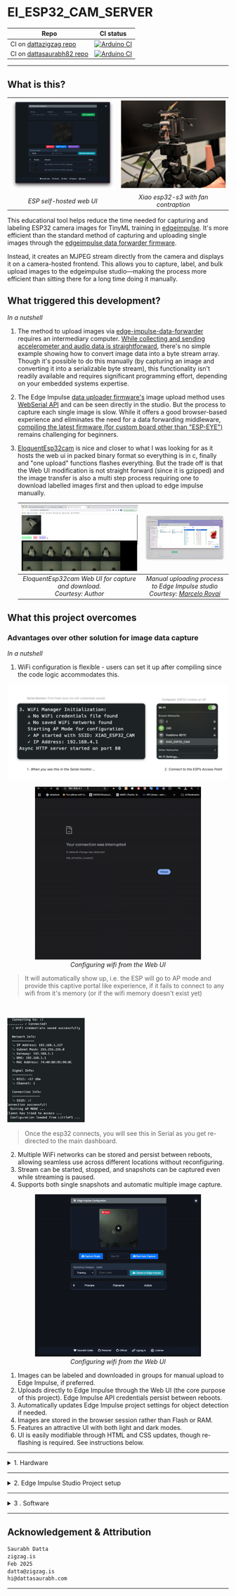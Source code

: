 # EI_ESP32_CAM_SERVER

| Repo | CI status |
|------|-----------|
| CI on [dattazigzag repo](https://github.com/dattazigzag/EI_ESP32_CAM_SERVER) | [![Arduino CI](https://github.com/dattazigzag/EI_ESP32_CAM_SERVER/actions/workflows/arduino-ci.yml/badge.svg)](https://github.com/dattazigzag/EI_ESP32_CAM_SERVER/actions/workflows/arduino-ci.yml) |
| CI on [dattasaurabh82 repo](https://github.com/dattasaurabh82/EI_ESP32_CAM_SERVER) | [![Arduino CI](https://github.com/dattasaurabh82/EI_ESP32_CAM_SERVER/actions/workflows/arduino-ci.yml/badge.svg)](https://github.com/dattasaurabh82/EI_ESP32_CAM_SERVER/actions/workflows/arduino-ci.yml) |

---

## What is this?

<table>
  <tr>
    <td width="50%"><img src="assets/Screenshot 2025-02-11 at 02.08.08.png" width="100%" alt="First image"></td>
    <td width="50%"><img src="assets/PXL_20250224_233042468.PORTRAIT.jpg" width="100%" alt="Second image"></td>
  </tr>
  <tr>
    <td width="50%" align="center"><em>ESP self-hosted web UI</em></td>
    <td width="50%" align="center"><em>Xiao esp32-s3 with fan contraption</em></td>
  </tr>
</table>

This educational tool helps reduce the time needed for capturing and labeling ESP32 camera images for TinyML training in [edgeimpulse](https://docs.edgeimpulse.com/reference). It's more efficient than the standard method of capturing and uploading single images through the [edgeimpulse data forwarder firmware](https://github.com/edgeimpulse/firmware-espressif-esp32).

Instead, it creates an MJPEG stream directly from the camera and displays it on a camera-hosted frontend. This allows you to capture, label, and bulk upload images to the edgeimpulse studio—making the process more efficient than sitting there for a long time doing it manually.

## What triggered this development?

_In a nutshell_

1. The method to upload images via [edge-impulse-data-forwarder](https://docs.edgeimpulse.com/docs/tools/edge-impulse-cli/cli-data-forwarder) requires an intermediary computer. [While collecting and sending accelerometer and audio data is straightforward](https://docs.edgeimpulse.com/docs/tools/edge-impulse-cli/cli-data-forwarder), there's no simple example showing how to convert image data into a byte stream array. Though it's possible to do this manually (by capturing an image and converting it into a serializable byte stream), this functionality isn't readily available and requires significant programming effort, depending on your embedded systems expertise.
2. The Edge Impulse [data uploader firmware's](https://docs.edgeimpulse.com/docs/edge-ai-hardware/mcu/espressif-esp32) image upload method uses [WebSerial API](https://developer.mozilla.org/en-US/docs/Web/API/Web_Serial_API) and can be seen directly in the studio. But the process to capture each single image is slow. While it offers a good browser-based experience and eliminates the need for a data forwarding middleware, [compiling the latest firmware (for custom board other than "ESP-EYE")](https://github.com/edgeimpulse/firmware-espressif-esp32) remains challenging for beginners.
3. [EloquentEsp32cam](https://eloquentarduino.com/posts/esp32-cam-object-detection) is nice and closer to what I was looking for as it hosts the web ui in packed binary format so everything is in c, finally and "one upload" functions flashes everything. But the trade off is that the Web UI modification is not straight forward (since it is gzipped) and the image transfer is also a multi step process requiring one to download labelled images first and then upload to edge impulse manually.

   | ![EloquentEsp32cam Web UI](assets/EloqUI.png) | ![Manual Upload Process](assets/manual_upload_process.png) |
   |:-------------------------------------------:|:----------------------------------------------------------:|
   | *EloquentEsp32cam Web UI for capture and download. <br>Courtesy: Author* | *Manual uploading process to Edge Impulse studio<br>Courtesy: [Marcelo Rovai](https://gravatar.com/mjrovai)* |

## What this project overcomes

### Advantages over other solution for image data capture

_In a nutshell_

1. WiFi configuration is flexible - users can set it up after compiling since the code logic accommodates this.

![alt text](<assets/Slide 16_9 - 2.png>)

<p align="center">
  <img src="assets/ScreenRecording2025-02-25at22.24.14-ezgif.com-video-to-gif-converter.gif" width="75%" alt="Image description"><br>
  <em>Configuring wifi from the Web UI</em>
</p>

> It will automatically show up, i.e. the ESP will go to AP mode and provide this captive portal like experience, if it fails to connect to any wifi from it's memory (or if the wifi memory doesn't exist yet)

<br> <br>
<img src="assets/Screenshot 2025-02-25 at 22.26.18.png" width="35%" alt="Image description">

> Once the esp32 connects, you will see this in Serial as you get re-directed to the main dashboard.

2. Multiple WiFi networks can be stored and persist between reboots, allowing seamless use across different locations without reconfiguring.
3. Stream can be started, stopped, and snapshots can be captured even while streaming is paused.
4. Supports both single snapshots and automatic multiple image capture.

<p align="center">
  <img src="assets/Screen Recording 2025-02-25 at 22.57.31.gif" width="75%" alt="Image description"><br>
  <em>Configuring wifi from the Web UI</em>
</p>

1. Images can be labeled and downloaded in groups for manual upload to Edge Impulse, if preferred.
2. Uploads directly to Edge Impulse through the Web UI (the core purpose of this project). Edge Impulse API credentials persist between reboots.
3. Automatically updates Edge Impulse project settings for object detection if needed.
4. Images are stored in the browser session rather than Flash or RAM.
5.  Features an attractive UI with both light and dark modes.
6.  UI is easily modifiable through HTML and CSS updates, though re-flashing is required. See instructions below.

---

<details>
   <summary> 1. Hardware</summary>
  
   ## Hardware Setup
  
   Tested on: [XIAO_ESP32S3](https://wiki.seeedstudio.com/xiao_esp32s3_getting_started/)

   <br>

> The XIAO_ESP32S3 gets very hot when streaming MJPEG as stated [here](https://wiki.seeedstudio.com/xiao_esp32s3_camera_usage/#project-ii-video-streaming)

![alt text](<assets/Screenshot 2025-02-18 at 23.54.35.png>)

So I added a beefy cooper heat sink used in raspberry PIs and not the cheap aluminium ones and thought maybe I should just give it some air 💨

![alt text](<assets/Screenshot 2025-02-18 at 23.56.44.png>)

**But then how do I put it in as I like things to be organized and in place?**

So, I designed a cooling contraption for better air flow ...
And, additionally it holds everything together and also has a modular gorilla arm screw adapter.

| **Before** turning **ON** the fans | **After** turning **ON** the fans |
|:----------------------------------:|:---------------------------------:|
| ![Before turning on fans](<assets/Screenshot 2025-02-19 at 00.06.46.png>) | ![After turning on fans](<assets/Screenshot 2025-02-19 at 00.07.25.png>) |

Two points to note here:

1.  The OV5640 camera also gets 🥵.

   > !! Plan to fix that in next iteration

   <img src="assets/Screenshot 2025-02-19 at 00.13.18.png" width="50%" alt="Image description">

    

2.  The fan power is not drawn form the same VBUS that powers the XIAO_ESP32S3 but has a separate source, so that the performance of XIAO_ESP32S3 is not affected.

    > Yes! That means you need a separate cable if you do not want to fry your XIAO_ESP32S3.

   <img src="assets/Screenshot 2025-02-19 at 00.19.43.png" width="80%" alt="Image description">

    > My quick & dirty elegant solution

---

### xiao with cooling contraption and gorilla pod mount

![alt text](assets/xiao_with_cooling_contraption_and_gorilla_po_mount_render.png)

> Fusion 360 preview and file Download link: 👉🏼 [🌐](https://a360.co/3EEMBdH)

</details>

---

<details>
   <summary> 2. Edge Impulse Studio Project setup</summary>

   <br>

1.  Create an edge Impulse Project for `Object Detection`
2.  Give it a suitable name

    ![alt text](<assets/Screen Recording 2025-02-25 at 15.15.50.gif>)

3.  Note the Project ID and keep it safe somewhere. We will need that later to automatically upload images from the xiao esp32S3

    ![alt text](<assets/Screen Recording 2025-02-25 at 15.16.07.gif>)

4.  Note the Project's API Key. We will need that later to automatically upload images from the xiao esp32S3

    ![alt text](<assets/Screen Recording 2025-02-25 at 15.16.53.gif>)

</details>

---

<details>
   <summary> 3 . Software</summary>

# The Easy way

🤔 Since this project aims to simplify and speed up image data collection for Edge Impulse, I thought it would be better if users didn't need to set up a development environment at this early stage, to flash firmware.

The goal is to eliminate friction by removing the need for any development environment setup—even for simple tasks like configuring WiFi settings 😁

> After completing the machine learning training in Edge Impulse, you will need to download and use the model/library according to your own context and then you have to program...

So, I created a webflasher(hosted by [zigzag repo](https://dattazigzag.github.io/EI_ESP32_CAM_SERVER/) and hosted by my [own repo](https://dattasaurabh82.github.io/EI_ESP32_CAM_SERVER/)) as part of the project that exposes a website, hosting necessary binary files and is set to correct flashing settings, where you can go, connect your xiaoesp32-s3 and flash everything necessary from the browser itself without having to open Arduino IDE. 😘

So, I created a [web-based flasher tool](webflasher) (hosted on both [zigzag repo](https://dattazigzag.github.io/EI_ESP32_CAM_SERVER/) and [my personal repo](https://dattasaurabh82.github.io/EI_ESP32_CAM_SERVER/)) as part of the project. A website with all the necessary binary files and correct flashing settings, allowing you to connect your XIAO ESP32-S3 and flash everything directly from your browser—no Arduino IDE / Terminal or Platform IO setup needed! 😘

<video controls src="assets/webflashing.mp4" title="Title"></video>

> **Notes**:
>
> 1.  Although if you want to know how it all works, follow the ... [Arduino IDE compile and upload method](#arduino-ide-compile-and-upload-method) and or [cmdline compile and upload methods](#cmdline-compile-and-upload-methods)
>
> 2.  Post flashing, you can also setup Wifi Credentials (Persistent across boots)
>
> 3.  Two Github Action CI/CD pipelines accomplish them. You can learn more about them [here](.github/workflows), if you are keen on the Github Actions Pipeline that compiles and create releases of binaries and also updates the webflasher.

# Arduino IDE compile and upload method

Arduino IDE version: `2.3.4`

### Install libraries

1. [ESPAsyncWebServer](https://github.com/ESP32Async/ESPAsyncWebServer)
2. [AsyncTCP](https://github.com/ESP32Async/AsyncTCP)

> You can find them from the Library Manager of IDE. There are various versions. Install ones by "ESP32Async" for both the libraries.

### File upload - for frontend

We need to upload our files (html, css. js, etc. for the frontend) to esp-32 via [arduino-littlefs-upload](https://github.com/earlephilhower/arduino-littlefs-upload)

1. Go to the [releases](https://github.com/earlephilhower/arduino-littlefs-upload/releases) page and click the `.vsix` file to download.
2. Move the file to Plugins Directory

   ```bash
   # Find the .arduinoIDE directory
   cd ~/.arduinoIDE/
   pwd
   # Create plugins dir, if it's not there
   mkdir plugins
   # Copt the files, in my case it was downloaded in Downloads dir
   cd \
   cd Downloads
   cp arduino-littlefs-upload-x.x.x.vsix ~/.arduinoIDE/plugins/
   ```

3. Quit & reopen Arduino IDE. **Note:** Sometimes you might have to restart the mac
4. Pressing `CMD` + `SHIFT` + `P`, will open commands palette of Arduino IDE
5. Type in `Upload LittleFS` and the full command (`Upload LittleFS to Pico/ESP8266/ESP32`) will show up. Hit `ENTER`
6. All the contents from [`data/`](data/) will now be transferred to the fs of ESP32
   > Make sure Serial Monitor is closed

### Camera Settings

Pick a esp32 camera module based on the [camera_pins.h](camera_pins.h) and use only one in [camera_init.h](camera_init.h)

```c++
// Define camera model before including camera_pins.h
// e.g.: We are using XIAO_ESP32S3

// #define CAMERA_MODEL_AI_THINKER 1
#define CAMERA_MODEL_XIAO_ESP32S3 1
```

Most of the camera settings doesn't need to be changed but sometimes you may need to flip the camera frame vertically or horizontally. In that case [camera_init.h](camera_init.h) find the section

```c++
 // Additional camera settings after initialization
 sensor_t * s = esp_camera_sensor_get();
 if (s) {
     // Set frame size to desired resolution
     s->set_framesize(s, FRAMESIZE_QQVGA);  // 160x120
     // Flip camera vertically
     s->set_vflip(s, 1);
     // Flip camera horizontally
     // s->set_hmirror(s, 1)
 }
```

> More info here: [esp32-cam-ov2640-camera-settings](https://randomnerdtutorials.com/esp32-cam-ov2640-camera-settings/)

### Server Port Settings

Our default web server is on port `80` defined in `WebServer server(80);` in our [EI_ESP32_CAM_SERVER.ino](EI_ESP32_CAM_SERVER.ino)

### Usage

After successful upload, you should see something like this

```txt

___ ESP32-CAM-WEB-SERVER - (edgeImpulse tool)___

1. Checking Camera Status:
   Initializing camera...
    [camera_init.h] PSRAM found ...
✓ Success

   Camera Details:
   --------------
   Resolution: 1x1
   Quality: 30
   Brightness: 0
   Contrast: 0
   Saturation: 0
   Special Effect: 0
   Vertical Flip: Yes
   Horizontal Mirror: No

   Memory Info:
   -----------
   PSRAM: Available ✓
   Free PSRAM: 8381488 bytes
   Total PSRAM: 8388608 bytes


2. Checking LittleFS Status:
   Mounting LittleFS... ✓ Mounted successfully (No formatting needed)

   Storage Info:
   ------------
   Total space: 1536 KB
   Used space: 84 KB
   Free space: 1452 KB

   Files in storage:
   ---------------
   • ei_config.json            157 bytes
   • ei_config.template.json       63 bytes
   • index.html               7400 bytes
   • script.js               23188 bytes
   • styles.css               8816 bytes
   • wifi_portal.css          5264 bytes
   • wifi_portal.html         2934 bytes
   • wifi_portal.js          14857 bytes


3. WiFi Manager Initialization:

3. WiFi Manager Initialization:
   ⚠ No WiFi credentials file found
   ⚠ No saved WiFi networks found
   Starting AP Mode for configuration
   ✓ AP started with SSID: XIAO_ESP32_CAM
   ✓ IP Address: 192.168.4.1
Async HTTP server started on port 80
```

# cmdline compile and upload methods

Let's say you just want to edit some basic html features and do not want to change any firmware settings and as a result do not want to go through the whole arduino IDE setup.

Even though that is a fairly straight forward route, for some reason you like being in terminal and want to do everything from there.

If that is the case, below are your compilation and update options.

1. Make sure to install `esptools.py`
   1. Information source 1: [here](https://docs.espressif.com/projects/esptool/en/latest/esp32/installation.html)
   2. Information source 2: [here](https://docs.espressif.com/projects/esptool/en/latest/esp32/index.html#quick-start)
   3. Information source 3: [here](https://tasmota.github.io/docs/Esptool/)
2. Make sure to install `arduino-cli`. Instructions 👉🏼 [here](https://github.com/arduino/arduino-cli)
3. After `arduino-cli` has been installed, install esp32 core, and library dependencies.

   ```bash
   # install esp32 core and boards
   arduino-cli config init
   arduino-cli config add board_manager.additional_urls https://raw.githubusercontent.com/espressif/arduino-esp32/gh-pages/package_esp32_index.json
   arduino-cli core update-index
   arduino-cli core install esp32:esp32

   # Install lib deps
   arduino-cli core update-index
   arduino-cli lib install ArduinoJson
   mkdir -p "$HOME/Arduino/libraries"
   cd "$HOME/Arduino/libraries"
   git clone https://github.com/ESP32Async/AsyncTCP.git
   git clone https://github.com/ESP32Async/ESPAsyncWebServer.git
   arduino-cli core update-index
   ```

4. Install `mklittlefs`. This is used to produce a packed binary of all the front-end files that can be flashed later. __Note__: if using the Arduino IDE, then we use a IDE plugin. Check it our 👉🏼 [file upload instructions](#file-upload---for-frontend) for more details.
   <br><br>

   > Prerequisite for this step: Make sure you have cmake, build essentials etc. ready and configured.
   >
   > 🔔 Don't worry as if and when the build command for `mklittlefs` fails, you will know what to install.
   > <br><br>

   ```bash
   git clone --recursive https://github.com/earlephilhower/mklittlefs.git
   cd mklittlefs
   make dist
   sudo cp mklittlefs /usr/local/bin/

   # source your env if needed

   mklittlefs --help
   ```

5. Create an empty `ei_config.json`. It will be filled with your credentials and edgeimpulse project details later, from frontend and will be saved to be used persistently till next update.

   ```bash
   cp data/ei_config.template.json data/ei_config.json
   ```

   Your data folder should now have these files

   ```txt
   data/
   ├── ei_config.json
   ├── ei_config.template.json
   ├── index.html
   ├── script.js
   ├── styles.css
   ├── wifi_portal.css
   ├── wifi_portal.html
   └── wifi_portal.js
   ```

6. Create a packed binary of all the front-end files of `data/`

   ```bash
   mkdir -p build

   # Create
   mklittlefs -c data -p 256 -b 4096 -s 1572864 build/filesystem.littlefs.bin

   # Verify
   mklittlefs -l -d 5 build/filesystem.littlefs.bin
   ```

7. Compile the firmware

   ```bash
   arduino-cli compile \
   --fqbn "esp32:esp32:XIAO_ESP32S3:USBMode=hwcdc,CDCOnBoot=default,MSCOnBoot=default,DFUOnBoot=default,UploadMode=default,CPUFreq=240,FlashMode=qio,FlashSize=8M,PartitionScheme=default_8MB,DebugLevel=none,PSRAM=opi,LoopCore=1,EventsCore=1,EraseFlash=none,UploadSpeed=921600,JTAGAdapter=default" \
   --output-dir build . -v
   ```

8. Upload the firmware and packed frontend binaries (multiple options)

   ```bash
   # Option 1.1: Using arduino-cli - Compile & write the compiled firmware to target
   arduino-cli compile \
   --fqbn "esp32:esp32:XIAO_ESP32S3:USBMode=hwcdc,CDCOnBoot=default,MSCOnBoot=default,DFUOnBoot=default,UploadMode=default,CPUFreq=240,FlashMode=qio,FlashSize=8M,PartitionScheme=default_8MB,DebugLevel=none,PSRAM=opi,LoopCore=1,EventsCore=1,UploadSpeed=921600,JTAGAdapter=default" \
   . -u -p [YOUR_SERIAL_PORT_TO_WHICH_ESP32_IS_ATTACHED] -v

   # Option 1.2: Using arduino-cli - Write the pre-compiled firmware to target
   arduino-cli upload -p [YOUR_SERIAL_PORT_TO_WHICH_ESP32_IS_ATTACHED] \
   --fqbn "esp32:esp32:XIAO_ESP32S3:USBMode=hwcdc,CDCOnBoot=default,MSCOnBoot=default,DFUOnBoot=default,UploadMode=default,CPUFreq=240,FlashMode=qio,FlashSize=8M,PartitionScheme=default_8MB,DebugLevel=none,PSRAM=opi,LoopCore=1,EventsCore=1,UploadSpeed=921600,JTAGAdapter=default" \
   --input-file build/EI_ESP32_CAM_SERVER.ino.merged.bin .

   # Using esptools.py - Write ONLY the pre-compiled firmware to target
   esptool.py \
   --chip esp32s3 \
   --port [YOUR_SERIAL_PORT_TO_WHICH_ESP32_IS_ATTACHED] \
   --baud 921600 \
   --before default_reset \
   --after hard_reset write_flash \
   -z --flash_mode qio --flash_freq 80m --flash_size 8MB \
   0x0 build/EI_ESP32_CAM_SERVER.ino.merged.bin

   # Using esptools.py - Write the packed frontend binary to the target's correct location
   esptool.py \
   --chip esp32s3 \
   --port [YOUR_SERIAL_PORT_TO_WHICH_ESP32_IS_ATTACHED] \
   --baud 921600 write_flash -z \
   --flash_mode dio \
   --flash_freq 80m 0x670000 \
   build/filesystem.littlefs.bin
   ```

> Notes
>
> 1. `--flash_mode` is `qio` for flashing firmware and `--flash_mode` is `dio` for flashing packed frontend binary
>
> 2. And, how do we know the **exact location** in flash (`0x670000`) where the front end code goes?
> Well, we know it from the Arduino IDE. When we used the IDE plugin, we saw the output ...
>
> ![alt text](<assets/Screenshot 2025-02-25 at 14.17.52.png>)

</details>

---

## Acknowledgement & Attribution

```txt
Saurabh Datta
zigzag.is
Feb 2025
datta@zigzag.is
hi@dattasaurabh.com
```

---
